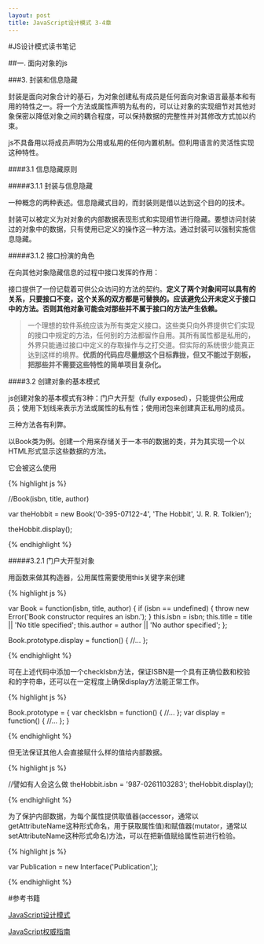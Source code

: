 ```yaml
---
layout: post
title: JavaScript设计模式 3-4章
---
```

#JS设计模式读书笔记

##一. 面向对象的js

###3. 封装和信息隐藏

封装是面向对象合计的基石，为对象创建私有成员是任何面向对象语言最基本和有用的特性之一。将一个方法或属性声明为私有的，可以让对象的实现细节对其他对象保密以降低对象之间的耦合程度，可以保持数据的完整性并对其修改方式加以约束。

js不具备用以将成员声明为公用或私用的任何内置机制。但利用语言的灵活性实现这种特性。

####3.1 信息隐藏原则

#####3.1.1 封装与信息隐藏

一种概念的两种表述。信息隐藏式目的，而封装则是借以达到这个目的的技术。

封装可以被定义为对对象的内部数据表现形式和实现细节进行隐藏。要想访问封装过的对象中的数据，只有使用已定义的操作这一种方法。通过封装可以强制实施信息隐藏。

#####3.1.2 接口扮演的角色

在向其他对象隐藏信息的过程中接口发挥的作用：

接口提供了一份记载着可供公众访问的方法的契约。**定义了两个对象间可以具有的关系，只要接口不变，这个关系的双方都是可替换的。应该避免公开未定义于接口中的方法。否则其他对象可能会对那些并不属于接口的方法产生依赖。**

> 一个理想的软件系统应该为所有类定义接口。这些类只向外界提供它们实现的接口中规定的方法，任何别的方法都留作自用。其所有属性都是私用的，外界只能通过接口中定义的存取操作与之打交道。但实际的系统很少能真正达到这样的境界。**优质的代码应尽量想这个目标靠拢，但又不能过于刻板，把那些并不需要这些特性的简单项目复杂化。**

####3.2 创建对象的基本模式

js创建对象的基本模式有3种：门户大开型（fully exposed），只能提供公用成员；使用下划线来表示方法或属性的私有性；使用闭包来创建真正私用的成员。

三种方法各有利弊。

以Book类为例。创建一个用来存储关于一本书的数据的类，并为其实现一个以HTML形式显示这些数据的方法。

它会被这么使用

{% highlight js %}

//Book(isbn, title, author)

var theHobbit = new Book('0-395-07122-4', 'The Hobbit', 'J. R. R. Tolkien');

theHobbit.display();

{% endhighlight %}

#####3.2.1 门户大开型对象

用函数来做其构造器，公用属性需要使用this关键字来创建

{% highlight js %}

var Book = function(isbn, title, author) {
	if (isbn == undefined) {
		throw new Error('Book constructor requires an isbn.');
	}
	this.isbn = isbn;
	this.title = title || 'No title specified';
	this.author = author || 'No author specified';
};

Book.prototype.display = function() {
	//...
};

{% endhighlight %}

可在上述代码中添加一个checkIsbn方法，保证ISBN是一个具有正确位数和校验和的字符串，还可以在一定程度上确保display方法能正常工作。

{% highlight js %}

Book.prototype = {
	var checkIsbn = function() {
		//...
	};
	var display = function() {
		//...
	};
}

{% endhighlight %}

但无法保证其他人会直接赋什么样的值给内部数据。

{% highlight js %}

//譬如有人会这么做
theHobbit.isbn = '987-0261103283';
theHobbit.display();

{% endhighlight %}

为了保护内部数据，为每个属性提供取值器(accessor，通常以getAttributeName这种形式命名，用于获取属性值)和赋值器(mutator，通常以setAttributeName这种形式命名)方法，可以在把新值赋给属性前进行检验。

{% highlight js %}

var Publication = new Interface('Publication',);

{% endhighlight %}

#参考书籍

[JavaScript设计模式](http://book.douban.com/subject/3329540/)

[JavaScript权威指南](http://book.douban.com/subject/2228378/)